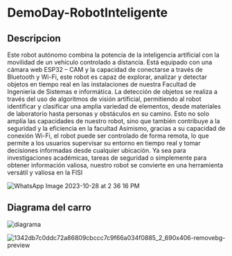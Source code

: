 # DemoDay-RobotInteligente
## Descripcion
Este robot autónomo combina la potencia de la inteligencia artificial con la movilidad de
un vehículo controlado a distancia. Está equipado con una cámara web ESP32 –
CAM y la capacidad de conectarse a través de Bluetooth y Wi-Fi, este robot es capaz de
explorar, analizar y detectar objetos en tiempo real en las instalaciones de nuestra Facultad 
de Ingeniería de Sistemas e informática.
La detección de objetos se realiza a través del uso de algoritmos de visión artificial,
permitiendo al robot identificar y clasificar una amplia variedad de elementos, desde
materiales de laboratorio hasta personas y obstáculos en su camino. Esto no solo
amplía las capacidades de nuestro robot, sino que también contribuye a la seguridad y la 
eficiencia en la facultad
Asimismo, gracias a su capacidad de conexión Wi-Fi, el robot puede ser controlado de
forma remota, lo que permite a los usuarios supervisar su entorno en tiempo real y
tomar decisiones informadas desde cualquier ubicación. Ya sea para investigaciones
académicas, tareas de seguridad o simplemente para obtener información valiosa, nuestro robot se convierte en una herramienta versátil y valiosa en la FISI

![WhatsApp Image 2023-10-28 at 2 36 16 PM](https://github.com/CarlosVillena17/DemoDay-RobotInteligente/assets/86505880/962119ab-8090-4c47-ae04-ff33ef6698bd)

## Diagrama del carro 

![diagrama](https://github.com/CarlosVillena17/DemoDay-RobotInteligente/assets/86505880/b173fdf2-13aa-43c9-b073-c74afd1ecbb6)

![1342db7c0ddc72a86809cbccc7c9f66a034f0885_2_690x406-removebg-preview](https://github.com/CarlosVillena17/DemoDay-RobotInteligente/assets/86505880/286c109e-bfca-4e74-b55d-e343bd095cef)

